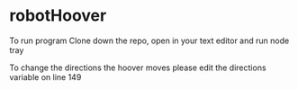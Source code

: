 # robotHoover

To run program Clone down the repo, open in your text editor and run node tray

To change the directions the hoover moves please edit the directions variable on line 149
